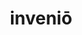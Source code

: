 ---
title: inveniō
meaning: to find
ch: [twelve, f1, f, 7r, nineteen]
pos: verb
inf: invenīre
secondppstem: inven
infend: īre
thirdpp: invēnī
fourthpp: inventus
conjugation: fourth
derivative: invention
laudio: ../assets/audio/invenio-laudio.mp3
six: y
---